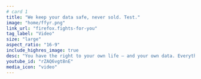 ```yaml
---
# card 1
title: "We keep your data safe, never sold. Test."
image: "home/ffyr.png"
link_url: "firefox.fights-for-you"
tag_label: "Video"
size: "large"
aspect_ratio: "16-9"
include_highres_image: true
desc: "You have the right to your own life — and your own data. Everything we make and do fights for you."
youtube_id: "rZAQ6vgt8nE"
media_icon: "video"
---
```

